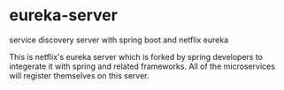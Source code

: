 # eureka-server
service discovery server with spring boot and netflix eureka 

This is netflix's eureka server which is forked by spring developers to integerate it with spring and related frameworks.
All of the microservices will register themselves on this server.
